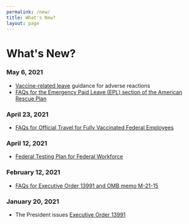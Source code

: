 ```yaml
---
permalink: /new/
title: What's New?
layout: page
---
```


# What's New?

### May 6, 2021

- [Vaccine-related leave](../faq/Leave/#vaccine-related-leave) guidance for adverse reactions
- [FAQs for the Emergency Paid Leave (EPL) section of the American Rescue Plan](../faq/Leave/#emergency-paid-leave)

### April 23, 2021

- [FAQs for Official Travel for Fully Vaccinated Federal Employees](../faq/Travel/)

### April 12, 2021

- [Federal Testing Plan for Federal Workforce](../overview)

### February 12, 2021

- [FAQs for Executive Order 13991 and OMB memo M-21-15](../overview)

### January 20, 2021

- The President issues [Executive Order 13991](../overview)
